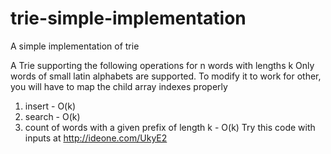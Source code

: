 trie-simple-implementation
==========================

A simple implementation of trie


 A Trie supporting the following operations for n words with lengths k
 Only words of small latin alphabets are supported. To modify it to
 work for other, you will have to map the child array indexes properly
 1. insert - O(k) 
 2. search - O(k)
 3. count of words with a given prefix of length k - O(k)
 Try this code with inputs at http://ideone.com/UkyE2
